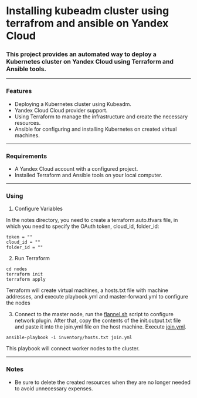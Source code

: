 # Installing kubeadm cluster using terrafrom and ansible on Yandex Cloud

### This project provides an automated way to deploy a Kubernetes cluster on Yandex Cloud using Terraform and Ansible tools.

------

### Features

- Deploying a Kubernetes cluster using Kubeadm.
- Yandex Cloud Cloud provider support.
- Using Terraform to manage the infrastructure and create the necessary resources.
- Ansible for configuring and installing Kubernetes on created virtual machines.

------

### Requirements

- A Yandex Cloud account with a configured project.
- Installed Terraform and Ansible tools on your local computer.

------

### Using

1. Configure Variables

In the notes directory, you need to create a terraform.auto.tfvars file, in which you need to specify the OAuth token, cloud_id, folder_id:

```
token = ""
cloud_id = ""
folder_id = ""
```

2. Run Terraform

```
cd nodes
terraform init
terraform apply
```

Terraform will create virtual machines, a hosts.txt file with machine addresses, and execute playbook.yml and master-forward.yml to configure the nodes

3. Connect to the master node, run the [flannel.sh](https://github.com/dimanbanan/installing-kubeadm/blob/edit-readme/files/flannel.sh) script to configure network plugin. After that, copy the contents of the init.output.txt file and paste it into the join.yml file on the host machine. Execute [join.yml](https://github.com/dimanbanan/installing-kubeadm/blob/edit-readme/join.yml).

```
ansible-playbook -i inventory/hosts.txt join.yml

```

This playbook will connect worker nodes to the cluster.

------

### Notes

- Be sure to delete the created resources when they are no longer needed to avoid unnecessary expenses.
